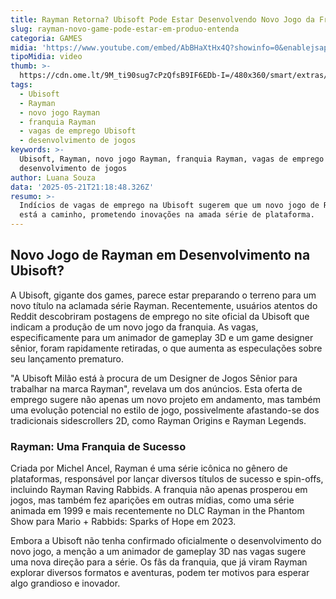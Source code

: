 ```yaml
---
title: Rayman Retorna? Ubisoft Pode Estar Desenvolvendo Novo Jogo da Franquia
slug: rayman-novo-game-pode-estar-em-produo-entenda
categoria: GAMES
midia: 'https://www.youtube.com/embed/AbBHaXtHx4Q?showinfo=0&enablejsapi=1'
tipoMidia: video
thumb: >-
  https://cdn.ome.lt/9M_ti90sug7cPzQfsB9IF6EDb-I=/480x360/smart/extras/conteudos/Design_sem_nome11.png
tags:
  - Ubisoft
  - Rayman
  - novo jogo Rayman
  - franquia Rayman
  - vagas de emprego Ubisoft
  - desenvolvimento de jogos
keywords: >-
  Ubisoft, Rayman, novo jogo Rayman, franquia Rayman, vagas de emprego Ubisoft,
  desenvolvimento de jogos
author: Luana Souza
data: '2025-05-21T21:18:48.326Z'
resumo: >-
  Indícios de vagas de emprego na Ubisoft sugerem que um novo jogo de Rayman
  está a caminho, prometendo inovações na amada série de plataforma.
---
```


## Novo Jogo de Rayman em Desenvolvimento na Ubisoft?

A Ubisoft, gigante dos games, parece estar preparando o terreno para um novo título na aclamada série Rayman. Recentemente, usuários atentos do Reddit descobriram postagens de emprego no site oficial da Ubisoft que indicam a produção de um novo jogo da franquia. As vagas, especificamente para um animador de gameplay 3D e um game designer sênior, foram rapidamente retiradas, o que aumenta as especulações sobre seu lançamento prematuro.

"A Ubisoft Milão está à procura de um Designer de Jogos Sênior para trabalhar na marca Rayman", revelava um dos anúncios. Esta oferta de emprego sugere não apenas um novo projeto em andamento, mas também uma evolução potencial no estilo de jogo, possivelmente afastando-se dos tradicionais sidescrollers 2D, como Rayman Origins e Rayman Legends.

### Rayman: Uma Franquia de Sucesso

Criada por Michel Ancel, Rayman é uma série icônica no gênero de plataformas, responsável por lançar diversos títulos de sucesso e spin-offs, incluindo Rayman Raving Rabbids. A franquia não apenas prosperou em jogos, mas também fez aparições em outras mídias, como uma série animada em 1999 e mais recentemente no DLC Rayman in the Phantom Show para Mario + Rabbids: Sparks of Hope em 2023.

Embora a Ubisoft não tenha confirmado oficialmente o desenvolvimento do novo jogo, a menção a um animador de gameplay 3D nas vagas sugere uma nova direção para a série. Os fãs da franquia, que já viram Rayman explorar diversos formatos e aventuras, podem ter motivos para esperar algo grandioso e inovador.
